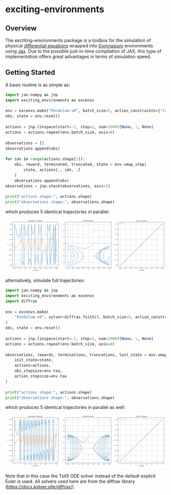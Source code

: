 # exciting-environments

## Overview
The exctiting-environments package is a toolbox for the simulation of physical [differential equations](https://en.wikipedia.org/wiki/Differential_equation) wrapped into [Gymnasium](https://github.com/Farama-Foundation/Gymnasium) environments using [Jax](https://github.com/google/jax). Due to the possible just-in-time compilation of JAX, this type of implementation offers great advantages in terms of simulation speed.

## Getting Started

A basic routine is as simple as:
```py
import jax.numpy as jnp
import exciting_environments as excenvs

env = excenvs.make("Pendulum-v0", batch_size=5, action_constraints={"torque": 15}, tau=2e-2) 
obs, state = env.reset()

actions = jnp.linspace(start=-1, stop=1, num=1000)[None, :, None]
actions = actions.repeat(env.batch_size, axis=0)

observations = []
observations.append(obs)

for idx in range(actions.shape[1]):
    obs, reward, terminated, truncated, state = env.vmap_step(
        state, actions[:, idx, :]
    )
    observations.append(obs)
observations = jnp.stack(observations, axis=1)

print("actions shape:", actions.shape)
print("observations shape:", observations.shape)
```

which produces $5$ identical trajectories in parallel:

![example_trajectory_pendulum](fig/excenvs_pendulum_simulation_example.png)

alternatively, simulate full trajectories:

```py
import jax.numpy as jnp
import exciting_environments as excenvs
import diffrax

env = excenvs.make(
    "Pendulum-v0", solver=diffrax.Tsit5(), batch_size=5, action_constraints={"torque": 15}, tau=2e-2
) 
obs, state = env.reset()

actions = jnp.linspace(start=-1, stop=1, num=2000)[None, :, None]
actions = actions.repeat(env.batch_size, axis=0)

observations, rewards, terminations, truncations, last_state = env.vmap_sim_ahead(
    init_state=state,
    actions=actions,
    obs_stepsize=env.tau,
    action_stepsize=env.tau
)

print("actions shape:", actions.shape)
print("observations shape:", observations.shape)
```

which produces $5$ identical trajectories in parallel as well:

![example_trajectory_pendulum](fig/excenvs_pendulum_simulation_example_advanced.png)

Note that in this case the Tsit5 ODE solver instead of the default explicit Euler is used.
All solvers used here are from the diffrax library (https://docs.kidger.site/diffrax/).